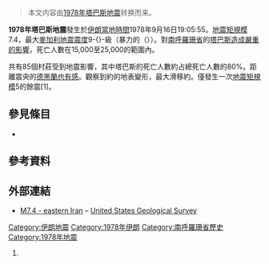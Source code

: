 > 本文内容由[1978年塔巴斯地震](https://zh.wikipedia.org/wiki/1978年塔巴斯地震)转换而来。


**1978年塔巴斯地震**發生於[伊朗當地時間](https://zh.wikipedia.org/wiki/伊朗 "wikilink")1978年9月16日19:05:55。[地震矩規模](https://zh.wikipedia.org/wiki/地震矩規模 "wikilink")7.4，最大[麥加利地震震度](https://zh.wikipedia.org/wiki/麥加利地震震度 "wikilink")9-{}-級（暴力的（））。對[南呼羅珊省](../Page/南呼羅珊省.md "wikilink")的[塔巴斯造成嚴重的影響](https://zh.wikipedia.org/wiki/塔巴斯 "wikilink")，死亡人數在15,000至25,000的範圍內。

共有85個村莊受到地震影響，其中塔巴斯的死亡人數約占總死亡人數的80%。距離震央的[德黑蘭也有感](https://zh.wikipedia.org/wiki/德黑蘭 "wikilink")。觀察到約的地表變形，最大滑移約。僅發生一次[地震矩規模](https://zh.wikipedia.org/wiki/地震矩規模 "wikilink")5的餘震\[1\]。

## 參見條目

  -
## 參考資料

## 外部連結

  - [M7.4 - eastern Iran](http://earthquake.usgs.gov/earthquakes/eventpage/usp0000wjx#general) – [United States Geological Survey](https://zh.wikipedia.org/wiki/United_States_Geological_Survey "wikilink")

[Category:伊朗地震](https://zh.wikipedia.org/wiki/Category:伊朗地震 "wikilink") [Category:1978年伊朗](https://zh.wikipedia.org/wiki/Category:1978年伊朗 "wikilink") [Category:南呼羅珊省歷史](https://zh.wikipedia.org/wiki/Category:南呼羅珊省歷史 "wikilink") [Category:1978年地震](https://zh.wikipedia.org/wiki/Category:1978年地震 "wikilink")

1.